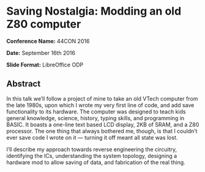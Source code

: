 # Saving Nostalgia: Modding an old Z80 computer

**Conference Name:** 44CON 2016

**Date:** September 16th 2016

**Slide Format:** LibreOffice ODP

## Abstract

In this talk we’ll follow a project of mine to take an old VTech computer from the late 1980s, upon which I wrote my very first line of code, and add save functionality to its hardware. The computer was designed to teach kids general knowledge, science, history, typing skills, and programming in BASIC. It boasts a one-line text based LCD display, 2KB of SRAM, and a Z80 processor. The one thing that always bothered me, though, is that I couldn’t ever save code I wrote on it — turning it off meant all state was lost.

I’ll describe my approach towards reverse engineering the circuitry, identifying the ICs, understanding the system topology, designing a hardware mod to allow saving of data, and fabrication of the real thing.